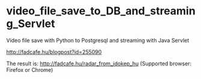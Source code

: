 # video_file_save_to_DB_and_streaming_Servlet

Video file save with Python to Postgresql and streaming with Java Servlet

http://fadcafe.hu/blogpost?id=255090

The result is: 
http://fadcafe.hu/radar_from_idokep_hu
(Supported browser: Firefox or Chrome)


